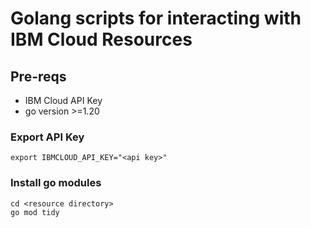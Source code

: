 # Golang scripts for interacting with IBM Cloud Resources

## Pre-reqs

- IBM Cloud API Key
- go version >=1.20

### Export API Key

```shell
export IBMCLOUD_API_KEY="<api key>"
```

### Install go modules

```shell
cd <resource directory>
go mod tidy
```
